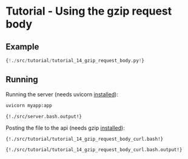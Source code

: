 # Tutorial - Using the gzip request body 

## Example

```python
{!./src/tutorial/tutorial_14_gzip_request_body.py!}
```

## Running

Running the server (needs uvicorn [installed](https://www.uvicorn.org)):

```bash
uvicorn myapp:app
```

```
{!./src/server.bash.output!}
```

Posting the file to the api (needs gzip [installed](https://www.gzip.org)):

```bash
{!./src/tutorial/tutorial_14_gzip_request_body_curl.bash!}
```

```
{!./src/tutorial/tutorial_14_gzip_request_body_curl.bash.output!}
```
